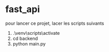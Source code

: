 # fast_api
pour lancer ce projet, lacer les scripts suivants
1) .\venv\scripts\activate
2) cd backend
3) python main.py
